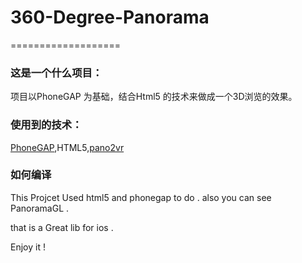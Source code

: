 # 360-Degree-Panorama
===================

### 这是一个什么项目：   
项目以PhoneGAP 为基础，结合Html5 的技术来做成一个3D浏览的效果。

### 使用到的技术：
[PhoneGAP](http://www.phonegap.com),HTML5,[pano2vr](http://www.pano2vr.com)

### 如何编译
This Projcet Used html5 and phonegap to do . also you can see PanoramaGL . 

that is a Great lib for ios .

Enjoy it ! 

